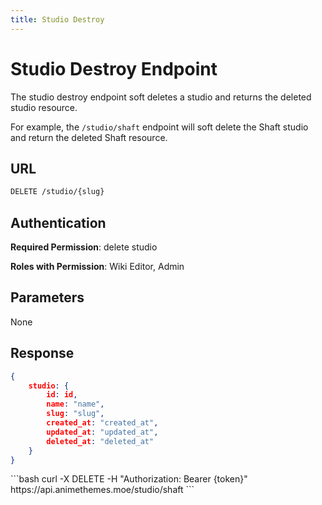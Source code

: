 ```yaml
---
title: Studio Destroy
---
```


<Block>

# Studio Destroy Endpoint

The studio destroy endpoint soft deletes a studio and returns the deleted studio resource.

For example, the `/studio/shaft` endpoint will soft delete the Shaft studio and return the deleted Shaft resource.

## URL

```sh
DELETE /studio/{slug}
```

## Authentication

**Required Permission**: delete studio

**Roles with Permission**: Wiki Editor, Admin

## Parameters

None

## Response

```json
{
    studio: {
        id: id,
        name: "name",
        slug: "slug",
        created_at: "created_at",
        updated_at: "updated_at",
        deleted_at: "deleted_at"
    }
}
```

<Example>

<CURL>
```bash
curl -X DELETE -H "Authorization: Bearer {token}" https://api.animethemes.moe/studio/shaft
```
</CURL>

</Example>

</Block>